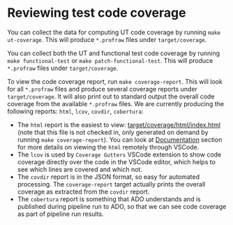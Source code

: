 # Reviewing test code coverage

You can collect the data for computing UT code coverage by running `make
ut-coverage`. This will produce `*.profraw` files under `target/coverage`.

You can collect both the UT and functional test code coverage by running `make
functional-test` or `make patch-functional-test`. This will produce `*.profraw`
files under `target/coverage`.

To view the code coverage report, run `make coverage-report`. This will look for
all `*.profraw` files and produce several coverage reports under
`target/coverage`. It will also print out to standard output the overall code
coverage from the available `*.profraw` files. We are currently producing the
following reports: `html`, `lcov`, `covdir`, `cobertura`:

- The `html` report is the easiest to view:
  [target/coverage/html/index.html](target/coverage/html/index.html) (note that
  this file is not checked in, only generated on demand by running `make
  coverage-report`). You can look at [Documentation](../README.md#documentation) section for
  more details on viewing the `html` remotely through VSCode.
- The `lcov` is used by `Coverage Gutters` VSCode extension to show code
  coverage directly over the code in the VSCode editor, which helps to see which
  lines are covered and which not.
- The `covdir` report is in the JSON format, so easy for automated processing.
  The `coverage-report` target actually prints the overall coverage as extracted
  from the `covdir` report.
- The `cobertura` report is something that ADO understands and is published
  during pipeline run to ADO, so that we can see code coverage as part of
  pipeline run results.

